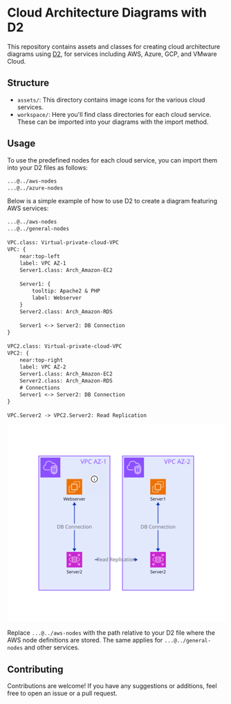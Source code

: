 
# Cloud Architecture Diagrams with D2

This repository contains assets and classes for creating cloud architecture diagrams using [D2](https://d2lang.com), for services including AWS, Azure, GCP, and VMware Cloud.

## Structure

- `assets/`: This directory contains image icons for the various cloud services.
- `workspace/`: Here you'll find class directories for each cloud service. These can be imported into your diagrams with the import method.

## Usage

To use the predefined nodes for each cloud service, you can import them into your D2 files as follows:

```plaintext
...@../aws-nodes
...@../azure-nodes
```

Below is a simple example of how to use D2 to create a diagram featuring AWS services:

```plaintext
...@../aws-nodes
...@../general-nodes

VPC.class: Virtual-private-cloud-VPC
VPC: {
    near:top-left 
    label: VPC AZ-1
    Server1.class: Arch_Amazon-EC2

    Server1: {
        tooltip: Apache2 & PHP
        label: Webserver
    }
    Server2.class: Arch_Amazon-RDS

    Server1 <-> Server2: DB Connection
}

VPC2.class: Virtual-private-cloud-VPC
VPC2: {
    near:top-right
    label: VPC AZ-2
    Server1.class: Arch_Amazon-EC2
    Server2.class: Arch_Amazon-RDS
    # Connections 
    Server1 <-> Server2: DB Connection
}

VPC.Server2 -> VPC2.Server2: Read Replication
```

![Output of the above code](https://github.com/clipstick/D2_Cloud_Arch_As_Code/blob/main/Workspace/aws/Simple_EC2.svg)

Replace `...@../aws-nodes` with the path relative to your D2 file where the AWS node definitions are stored. The same applies for `...@../general-nodes` and other services.

## Contributing

Contributions are welcome! If you have any suggestions or additions, feel free to open an issue or a pull request.